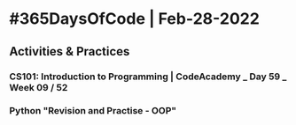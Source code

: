 # #365DaysOfCode | Feb-28-2022
## Activities & Practices     
### CS101: Introduction to Programming | CodeAcademy _ Day 59 _ Week 09 / 52     
### Python "Revision and Practise - OOP"    